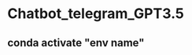 # Chatbot_telegram_GPT3.5


<!-- Use git bash and conda to create the environment  -->
<!-- use conda create -n "name of environment" "python version" -y -->
## conda activate "env name"

